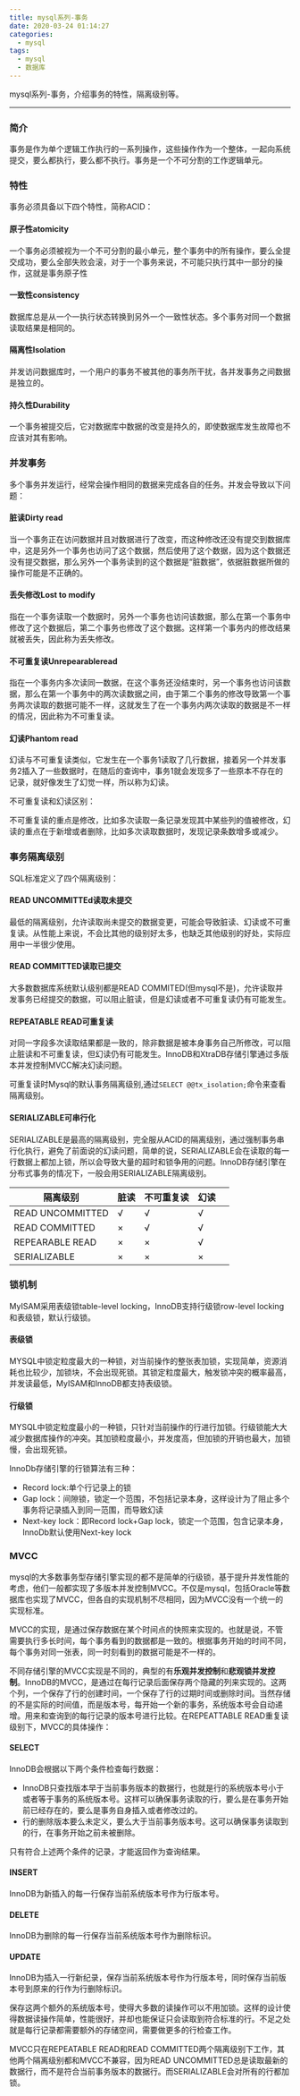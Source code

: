 ```yaml
---
title: mysql系列-事务
date: 2020-03-24 01:14:27
categories:
  - mysql
tags:
  - mysql
  - 数据库
---
```


mysql系列-事务，介绍事务的特性，隔离级别等。
<!-- more -->

------------
### 简介

事务是作为单个逻辑工作执行的一系列操作，这些操作作为一个整体，一起向系统提交，要么都执行，要么都不执行。事务是一个不可分割的工作逻辑单元。

### 特性

事务必须具备以下四个特性，简称ACID：

#### 原子性atomicity

一个事务必须被视为一个不可分割的最小单元，整个事务中的所有操作，要么全提交成功，要么全部失败会滚，对于一个事务来说，不可能只执行其中一部分的操作，这就是事务原子性

#### 一致性consistency

数据库总是从一个一执行状态转换到另外一个一致性状态。多个事务对同一个数据读取结果是相同的。

#### 隔离性Isolation

并发访问数据库时，一个用户的事务不被其他的事务所干扰，各并发事务之间数据是独立的。

#### 持久性Durability

一个事务被提交后，它对数据库中数据的改变是持久的，即使数据库发生故障也不应该对其有影响。

### 并发事务

多个事务并发运行，经常会操作相同的数据来完成各自的任务。并发会导致以下问题：

#### **脏读Dirty read**

当一个事务正在访问数据并且对数据进行了改变，而这种修改还没有提交到数据库中，这是另外一个事务也访问了这个数据，然后使用了这个数据，因为这个数据还没有提交数据，那么另外一个事务读到的这个数据是“脏数据”，依据脏数据所做的操作可能是不正确的。

#### **丢失修改Lost to modify** 

指在一个事务读取一个数据时，另外一个事务也访问该数据，那么在第一个事务中修改了这个数据后，第二个事务也修改了这个数据。这样第一个事务内的修改结果就被丢失，因此称为丢失修改。

#### **不可重复读Unrepearableread**

指在一个事务内多次读同一数据，在这个事务还没结束时，另一个事务也访问该数据，那么在第一个事务中的两次读数据之间，由于第二个事务的修改导致第一个事务两次读取的数据可能不一样，这就发生了在一个事务内两次读取的数据是不一样的情况，因此称为不可重复读。

#### **幻读Phantom read**

幻读与不可重复读类似，它发生在一个事务1读取了几行数据，接着另一个并发事务2插入了一些数据时，在随后的查询中，事务1就会发现多了一些原本不存在的记录，就好像发生了幻觉一样，所以称为幻读。

不可重复读和幻读区别：

不可重复读的重点是修改，比如多次读取一条记录发现其中某些列的值被修改，幻读的重点在于新增或者删除，比如多次读取数据时，发现记录条数增多或减少。

### 事务隔离级别

SQL标准定义了四个隔离级别：

#### READ UNCOMMITTEd读取未提交

最低的隔离级别，允许读取尚未提交的数据变更，可能会导致脏读、幻读或不可重复读。从性能上来说，不会比其他的级别好太多，也缺乏其他级别的好处，实际应用中一半很少使用。

#### READ COMMITTED读取已提交

大多数数据库系统默认级别都是READ COMMITED(但mysql不是)，允许读取并发事务已经提交的数据，可以阻止脏读，但是幻读或者不可重复读仍有可能发生。

#### REPEATABLE READ可重复读

对同一字段多次读取结果都是一致的，除非数据是被本身事务自己所修改，可以阻止脏读和不可重复读，但幻读仍有可能发生。InnoDB和XtraDB存储引擎通过多版本并发控制MVCC解决幻读问题。

可重复读时Mysql的默认事务隔离级别,通过`SELECT @@tx_isolation;`命令来查看隔离级别。

#### SERIALIZABLE可串行化

SERIALIZABLE是最高的隔离级别，完全服从ACID的隔离级别，通过强制事务串行化执行，避免了前面说的幻读问题，简单的说，SERIALIZABLE会在读取的每一行数据上都加上锁，所以会导致大量的超时和锁争用的问题。InnoDB存储引擎在分布式事务的情况下，一般会用SERIALIZABLE隔离级别。



| 隔离级别         | 脏读 | 不可重复读 | 幻读 |      |
| ---------------- | ---- | ---------- | ---- | ---- |
| READ UNCOMMITTED | √    | √          | √    |      |
| READ COMMITTED   | ×    | √          | √    |      |
| REPEARABLE READ  | ×    | ×          | √    |      |
| SERIALIZABLE     | ×    | ×          | ×    |      |

### 锁机制

MyISAM采用表级锁table-level locking，InnoDB支持行级锁row-level locking和表级锁，默认行级锁。

#### 表级锁

MYSQL中锁定粒度最大的一种锁，对当前操作的整张表加锁，实现简单，资源消耗也比较少，加锁块，不会出现死锁。其锁定粒度最大，触发锁冲突的概率最高，并发读最低，MyISAM和InnoDB都支持表级锁。

#### 行级锁

MYSQL中锁定粒度最小的一种锁，只针对当前操作的行进行加锁。行级锁能大大减少数据库操作的冲突。其加锁粒度最小，并发度高，但加锁的开销也最大，加锁慢，会出现死锁。

InnoDb存储引擎的行锁算法有三种：

- Record lock:单个行记录上的锁
- Gap lock：间隙锁，锁定一个范围，不包括记录本身，这样设计为了阻止多个事务将记录插入到同一范围，而导致幻读
- Next-key lock：即Record lock+Gap lock，锁定一个范围，包含记录本身，InnoDb默认使用Next-key lock

### MVCC

mysql的大多数事务型存储引擎实现的都不是简单的行级锁，基于提升并发性能的考虑，他们一般都实现了多版本并发控制MVCC。不仅是mysql，包括Oracle等数据库也实现了MVCC，但各自的实现机制不尽相同，因为MVCC没有一个统一的实现标准。

MVCC的实现，是通过保存数据在某个时间点的快照来实现的。也就是说，不管需要执行多长时间，每个事务看到的数据都是一致的。根据事务开始的时间不同，每个事务对同一张表，同一时刻看到的数据可能是不一样的。

不同存储引擎的MVCC实现是不同的，典型的有**乐观并发控制**和**悲观锁并发控制**。InnoDB的MVCC，是通过在每行记录后面保存两个隐藏的列来实现的。这两个列，一个保存了行的创建时间，一个保存了行的过期时间或删除时间。当然存储的不是实际的时间值，而是版本号，每开始一个新的事务，系统版本号会自动递增。用来和查询到的每行记录的版本号进行比较。在REPEATTABLE READ重复读级别下，MVCC的具体操作：

#### SELECT

InnoDB会根据以下两个条件检查每行数据：

- InnoDB只查找版本早于当前事务版本的数据行，也就是行的系统版本号小于或者等于事务的系统版本号。这样可以确保事务读取的行，要么是在事务开始前已经存在的，要么是事务自身插入或者修改过的。
- 行的删除版本要么未定义，要么大于当前事务版本号。这可以确保事务读取到的行，在事务开始之前未被删除。

只有符合上述两个条件的记录，才能返回作为查询结果。

#### INSERT

InnoDB为新插入的每一行保存当前系统版本号作为行版本号。

#### DELETE

InnoDB为删除的每一行保存当前系统版本号作为删除标识。

#### UPDATE

InnoDB为插入一行新纪录，保存当前系统版本号作为行版本号，同时保存当前版本号到原来的行作为行删除标识。

保存这两个额外的系统版本号，使得大多数的读操作可以不用加锁。这样的设计使得数据读操作简单，性能很好，并却也能保证只会读取到符合标准的行。不足之处就是每行记录都需要额外的存储空间，需要做更多的行检查工作。

MVCC只在REPEATABLE READ和READ COMMITTED两个隔离级别下工作，其他两个隔离级别都和MVCC不兼容，因为READ UNCOMMITTED总是读取最新的数据行，而不是符合当前事务版本的数据行。而SERIALIZABLE会对所有的行都加锁。

